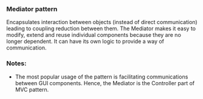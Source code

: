 ### Mediator pattern
Encapsulates interaction between objects (instead of direct communication) 
leading to coupling reduction between them. The Mediator makes it easy to modify, 
extend and reuse individual components because they are no longer dependent. It
can have its own logic to provide a way of communication.

### Notes:
* The most popular usage of the pattern is facilitating communications between GUI 
components. Hence, the Mediator is the Controller part of MVC pattern.